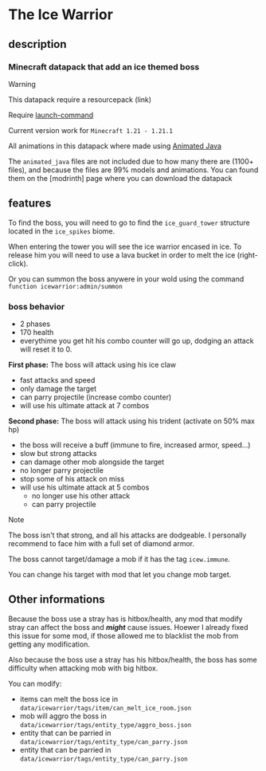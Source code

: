 # The Ice Warrior

## description

### Minecraft datapack that add an ice themed boss

> [!WARNING]
> This datapack require a resourcepack (link)
>
> Require [launch-command](https://modrinth.com/mod/launch-command)
>
> Current version work for `Minecraft 1.21 - 1.21.1`

All animations in this datapack where made using [Animated Java](https://animated-java.dev/)

The `animated_java` files are not included due to how many there are (1100+ files), and because the files are 99% models and animations.
You can found them on the [modrinth] page where you can download the datapack

## features

To find the boss, you will need to go to find the `ice_guard_tower` structure located in the `ice_spikes` biome.

When entering the tower you will see the ice warrior encased in ice. To release him you will need to use a lava bucket in order to melt the ice (right-click).

Or you can summon the boss anywere in your wold using the command `function icewarrior:admin/summon`

### boss behavior

- 2 phases
- 170 health
- everythime you get hit his combo counter will go up, dodging an attack will reset it to 0.

**First phase:** The boss will attack using his ice claw
- fast attacks and speed
- only damage the target
- can parry projectile (increase combo counter)
- will use his ultimate attack at 7 combos

**Second phase:** The boss will attack using his trident (activate on 50% max hp)
- the boss will receive a buff (immune to fire, increased armor, speed...)
- slow but strong attacks
- can damage other mob alongside the target
- no longer parry projectile
- stop some of his attack on miss
- will use his ultimate attack at 5 combos
  - no longer use his other attack
  - can parry projectile

> [!NOTE]
> The boss isn't that strong, and all his attacks are dodgeable. I personally recommend to face him with a full set of diamond armor.

The boss cannot target/damage a mob if it has the tag `icew.immune`.

You can change his target with mod that let you change mob target.

## Other informations

Because the boss use a stray has is hitbox/health, any mod that modify stray can affect the boss and ***might*** cause issues. Hoewer I already fixed this issue for some mod, if those allowed me to blacklist the mob from getting any modification.

Also because the boss use a stray has his hitbox/health, the boss has some difficulty when attacking mob with big hitbox.

You can modify:
- items can melt the boss ice in `data/icewarrior/tags/item/can_melt_ice_room.json`
- mob will aggro the boss in `data/icewarrior/tags/entity_type/aggro_boss.json`
- entity that can be parried in `data/icewarrior/tags/entity_type/can_parry.json`
- entity that can be parried in `data/icewarrior/tags/entity_type/can_parry.json`
